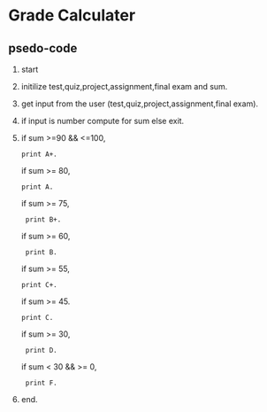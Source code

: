 # Grade Calculater
## psedo-code
1. start

2. initilize test,quiz,project,assignment,final exam and sum.

3. get input from the user (test,quiz,project,assignment,final exam).

4. if input is number compute for sum else exit.

5. if sum >=90 && <=100,
     
       print A+.

    if sum >= 80,

       print A.

    if sum >= 75,

        print B+.

    if sum >= 60,

        print B.

    if sum >= 55,

       print C+.

     if sum >= 45.

       print C.

    if sum >= 30,

        print D.

    if sum < 30 && >= 0,

        print F.

6. end.
